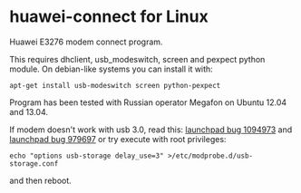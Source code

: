 huawei-connect for Linux
========================

Huawei E3276 modem connect program.

This requires dhclient, usb_modeswitch, screen and pexpect python module.
On debian-like systems you can install it with:

```apt-get install usb-modeswitch screen python-pexpect```

Program has been tested with Russian operator Megafon on Ubuntu 12.04 and 13.04.

If modem doesn't work with usb 3.0, read this:
[launchpad bug 1094973](https://bugs.launchpad.net/ubuntu/+source/usb-modeswitch/+bug/1094973)
and [launchpad bug 979697](https://bugs.launchpad.net/ubuntu/+source/usb-modeswitch/+bug/979697)
or try execute with root privileges:

```echo "options usb-storage delay_use=3" >/etc/modprobe.d/usb-storage.conf```

and then reboot.

